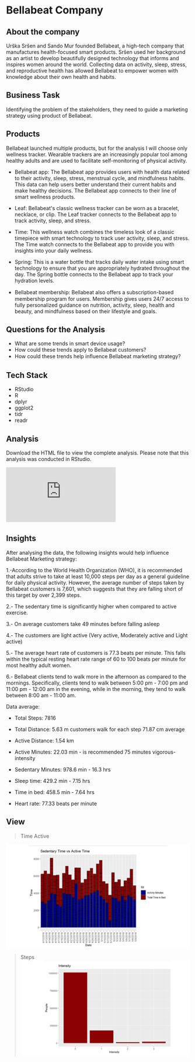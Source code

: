 # Bellabeat Company

## About the company
Urška Sršen and Sando Mur founded Bellabeat, a high-tech company that manufactures health-focused smart products. Sršen used her background as an artist to develop beautifully designed technology that informs and inspires women around the world. Collecting data on activity, sleep, stress, and reproductive health has allowed Bellabeat to empower women with knowledge about their own health and habits.

## Business Task
Identifying the problem of the stakeholders, they need to guide a marketing strategy using product of Bellabeat.

## Products
Bellabeat launched multiple products, but for the analysis I will choose only wellness tracker. Wearable trackers are an increasingly popular tool among healthy adults and are used to facilitate self-monitoring of physical activity.

- Bellabeat app: The Bellabeat app provides users with health data related to their activity, sleep, stress, menstrual cycle, and mindfulness habits. This data can help users better understand their
current habits and make healthy decisions. The Bellabeat app connects to their line of smart wellness products.

- Leaf: Bellabeat's classic wellness tracker can be worn as a bracelet, necklace, or clip. The Leaf tracker connects to the Bellabeat app to track activity, sleep, and stress.

- Time: This wellness watch combines the timeless look of a classic timepiece with smart technology to track user activity, sleep, and
stress. The Time watch connects to the Bellabeat app to provide you with insights into your daily wellness.

- Spring: This is a water bottle that tracks daily water intake using smart technology to ensure that you are appropriately hydrated
throughout the day. The Spring bottle connects to the Bellabeat app to track your hydration levels.

- Bellabeat membership: Bellabeat also oﬀers a subscription-based membership program for users. Membership gives users 24/7 access to fully personalized guidance on nutrition, activity, sleep, health and
beauty, and mindfulness based on their lifestyle and goals.

## Questions for the Analysis
- What are some trends in smart device usage?
- How could these trends apply to Bellabeat customers?
- How could these trends help inﬂuence Bellabeat marketing strategy?


## Tech Stack
- RStudio
- R
- dplyr
- ggplot2
- tidr
- readr

## Analysis

Download the HTML file to view the complete analysis. Please note that this analysis was conducted in RStudio.


![Download](https://github.com/ESmithE/Bellabeat_Analysis/blob/master/Bellabeat.html)



## Insights 

After analysing the data, the following insights would help influence Bellabeat Marketing strategy:

1.-According to the World Health Organization (WHO), it is recommended that adults strive to take at least 10,000 steps per day as a general guideline for daily physical activity. However, the average number of steps taken by Bellabeat customers is 7,601, which suggests that they are falling short of this target by over 2,399 steps.

2.- The sedentary time is significantly higher when compared to active exercise.

3.- On average customers take 49 minutes before falling asleep

4.- The customers are light active (Very active, Moderately active and Light active)

5.- The average heart rate of customers is 77.3 beats per minute. This falls within the typical resting heart rate range of 60 to 100 beats per minute for most healthy adult women.

6.- Bellabeat clients tend to walk more in the afternoon as compared to the mornings. Specifically, clients tend to walk between 5:00 pm - 7:00 pm and 11:00 pm - 12:00 am in the evening, while in the morning, they tend to walk between 8:00 am - 11:00 am.

Data average:

- Total Steps: 7816

- Total Distance: 5.63 m customers walk for each step 71.87 cm average

- Active Distance: 1.54 km

- Active Minutes: 22.03 min - is recommended 75 minutes vigorous-intensity

- Sedentary Minutes: 978.6 min - 16.3 hrs

- Sleep time: 429.2 min - 7.15 hrs

- Time in bed: 458.5 min - 7.64 hrs

- Heart rate: 77.33 beats per minute


## View

> Time Active

![](https://github.com/ESmithE/Bellabeat_Analysis/blob/master/Sedentary_Active_Time.png)


> Steps
![](https://github.com/ESmithE/Bellabeat_Analysis/blob/master/Active_Intensity.png)


